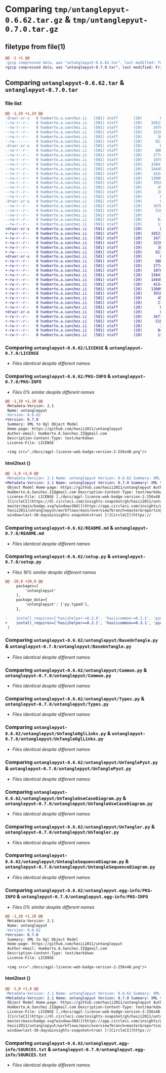 # Comparing `tmp/untanglepyut-0.6.62.tar.gz` & `tmp/untanglepyut-0.7.0.tar.gz`

## filetype from file(1)

```diff
@@ -1 +1 @@
-gzip compressed data, was "untanglepyut-0.6.62.tar", last modified: Tue May 16 19:53:12 2023, max compression
+gzip compressed data, was "untanglepyut-0.7.0.tar", last modified: Fri Jun  9 22:03:56 2023, max compression
```

## Comparing `untanglepyut-0.6.62.tar` & `untanglepyut-0.7.0.tar`

### file list

```diff
@@ -1,24 +1,24 @@
-drwxr-xr-x   0 humberto.a.sanchez.ii   (501) staff       (20)        0 2023-05-16 19:53:12.659412 untanglepyut-0.6.62/
--rw-r--r--   0 humberto.a.sanchez.ii   (501) staff       (20)    34523 2022-08-15 19:41:01.000000 untanglepyut-0.6.62/LICENSE
--rw-r--r--   0 humberto.a.sanchez.ii   (501) staff       (20)     3478 2023-05-16 19:53:12.659286 untanglepyut-0.6.62/PKG-INFO
--rw-r--r--   0 humberto.a.sanchez.ii   (501) staff       (20)     3226 2023-04-13 20:32:39.000000 untanglepyut-0.6.62/README.md
--rw-r--r--   0 humberto.a.sanchez.ii   (501) staff       (20)       38 2023-05-16 19:53:12.659483 untanglepyut-0.6.62/setup.cfg
--rw-------   0 humberto.a.sanchez.ii   (501) staff       (20)      821 2023-05-16 18:45:49.000000 untanglepyut-0.6.62/setup.py
-drwxr-xr-x   0 humberto.a.sanchez.ii   (501) staff       (20)        0 2023-05-16 19:53:12.658537 untanglepyut-0.6.62/untanglepyut/
--rw-r--r--   0 humberto.a.sanchez.ii   (501) staff       (20)      886 2023-01-03 16:20:29.000000 untanglepyut-0.6.62/untanglepyut/BaseUnTangle.py
--rw-r--r--   0 humberto.a.sanchez.ii   (501) staff       (20)     1774 2022-08-29 19:49:16.000000 untanglepyut-0.6.62/untanglepyut/Common.py
--rw-r--r--   0 humberto.a.sanchez.ii   (501) staff       (20)     1078 2022-10-13 01:16:21.000000 untanglepyut-0.6.62/untanglepyut/Types.py
--rw-r--r--   0 humberto.a.sanchez.ii   (501) staff       (20)    15843 2023-03-19 16:02:08.000000 untanglepyut-0.6.62/untanglepyut/UnTangleOglLinks.py
--rw-r--r--   0 humberto.a.sanchez.ii   (501) staff       (20)    14445 2023-05-08 16:55:26.000000 untanglepyut-0.6.62/untanglepyut/UnTanglePyut.py
--rw-r--r--   0 humberto.a.sanchez.ii   (501) staff       (20)     4154 2022-08-23 19:21:04.000000 untanglepyut-0.6.62/untanglepyut/UnTangleUseCaseDiagram.py
--rw-r--r--   0 humberto.a.sanchez.ii   (501) staff       (20)    13009 2023-05-10 17:16:32.000000 untanglepyut-0.6.62/untanglepyut/UnTangler.py
--rw-r--r--   0 humberto.a.sanchez.ii   (501) staff       (20)     3918 2023-01-31 19:27:38.000000 untanglepyut-0.6.62/untanglepyut/UntangleSequenceDiagram.py
--rw-r--r--   0 humberto.a.sanchez.ii   (501) staff       (20)       45 2023-05-15 00:32:46.000000 untanglepyut-0.6.62/untanglepyut/__init__.py
--rw-r--r--   0 humberto.a.sanchez.ii   (501) staff       (20)       28 2023-05-16 18:48:12.000000 untanglepyut-0.6.62/untanglepyut/_version.py
--rw-r--r--   0 humberto.a.sanchez.ii   (501) staff       (20)        0 2022-06-25 14:46:48.000000 untanglepyut-0.6.62/untanglepyut/py.typed
-drwxr-xr-x   0 humberto.a.sanchez.ii   (501) staff       (20)        0 2023-05-16 19:53:12.659147 untanglepyut-0.6.62/untanglepyut.egg-info/
--rw-r--r--   0 humberto.a.sanchez.ii   (501) staff       (20)     3478 2023-05-16 19:53:12.000000 untanglepyut-0.6.62/untanglepyut.egg-info/PKG-INFO
--rw-r--r--   0 humberto.a.sanchez.ii   (501) staff       (20)      518 2023-05-16 19:53:12.000000 untanglepyut-0.6.62/untanglepyut.egg-info/SOURCES.txt
--rw-r--r--   0 humberto.a.sanchez.ii   (501) staff       (20)        1 2023-05-16 19:53:12.000000 untanglepyut-0.6.62/untanglepyut.egg-info/dependency_links.txt
--rw-r--r--   0 humberto.a.sanchez.ii   (501) staff       (20)       84 2023-05-16 19:53:12.000000 untanglepyut-0.6.62/untanglepyut.egg-info/requires.txt
--rw-r--r--   0 humberto.a.sanchez.ii   (501) staff       (20)       13 2023-05-16 19:53:12.000000 untanglepyut-0.6.62/untanglepyut.egg-info/top_level.txt
+drwxr-xr-x   0 humberto.a.sanchez.ii   (501) staff       (20)        0 2023-06-09 22:03:56.235884 untanglepyut-0.7.0/
+-rw-r--r--   0 humberto.a.sanchez.ii   (501) staff       (20)    34523 2022-08-15 19:41:01.000000 untanglepyut-0.7.0/LICENSE
+-rw-r--r--   0 humberto.a.sanchez.ii   (501) staff       (20)     3477 2023-06-09 22:03:56.235774 untanglepyut-0.7.0/PKG-INFO
+-rw-r--r--   0 humberto.a.sanchez.ii   (501) staff       (20)     3226 2023-04-13 20:32:39.000000 untanglepyut-0.7.0/README.md
+-rw-r--r--   0 humberto.a.sanchez.ii   (501) staff       (20)       38 2023-06-09 22:03:56.235914 untanglepyut-0.7.0/setup.cfg
+-rw-------   0 humberto.a.sanchez.ii   (501) staff       (20)      821 2023-06-09 21:53:23.000000 untanglepyut-0.7.0/setup.py
+drwxr-xr-x   0 humberto.a.sanchez.ii   (501) staff       (20)        0 2023-06-09 22:03:56.235046 untanglepyut-0.7.0/untanglepyut/
+-rw-r--r--   0 humberto.a.sanchez.ii   (501) staff       (20)      886 2023-01-03 16:20:29.000000 untanglepyut-0.7.0/untanglepyut/BaseUnTangle.py
+-rw-r--r--   0 humberto.a.sanchez.ii   (501) staff       (20)     1774 2022-08-29 19:49:16.000000 untanglepyut-0.7.0/untanglepyut/Common.py
+-rw-r--r--   0 humberto.a.sanchez.ii   (501) staff       (20)     1078 2022-10-13 01:16:21.000000 untanglepyut-0.7.0/untanglepyut/Types.py
+-rw-r--r--   0 humberto.a.sanchez.ii   (501) staff       (20)    15843 2023-03-19 16:02:08.000000 untanglepyut-0.7.0/untanglepyut/UnTangleOglLinks.py
+-rw-r--r--   0 humberto.a.sanchez.ii   (501) staff       (20)    14445 2023-05-08 16:55:26.000000 untanglepyut-0.7.0/untanglepyut/UnTanglePyut.py
+-rw-r--r--   0 humberto.a.sanchez.ii   (501) staff       (20)     4154 2022-08-23 19:21:04.000000 untanglepyut-0.7.0/untanglepyut/UnTangleUseCaseDiagram.py
+-rw-r--r--   0 humberto.a.sanchez.ii   (501) staff       (20)    13009 2023-05-10 17:16:32.000000 untanglepyut-0.7.0/untanglepyut/UnTangler.py
+-rw-r--r--   0 humberto.a.sanchez.ii   (501) staff       (20)     3918 2023-01-31 19:27:38.000000 untanglepyut-0.7.0/untanglepyut/UntangleSequenceDiagram.py
+-rw-r--r--   0 humberto.a.sanchez.ii   (501) staff       (20)       45 2023-05-15 00:32:46.000000 untanglepyut-0.7.0/untanglepyut/__init__.py
+-rw-r--r--   0 humberto.a.sanchez.ii   (501) staff       (20)       27 2023-06-09 20:48:03.000000 untanglepyut-0.7.0/untanglepyut/_version.py
+-rw-r--r--   0 humberto.a.sanchez.ii   (501) staff       (20)        0 2022-06-25 14:46:48.000000 untanglepyut-0.7.0/untanglepyut/py.typed
+drwxr-xr-x   0 humberto.a.sanchez.ii   (501) staff       (20)        0 2023-06-09 22:03:56.235612 untanglepyut-0.7.0/untanglepyut.egg-info/
+-rw-r--r--   0 humberto.a.sanchez.ii   (501) staff       (20)     3477 2023-06-09 22:03:56.000000 untanglepyut-0.7.0/untanglepyut.egg-info/PKG-INFO
+-rw-r--r--   0 humberto.a.sanchez.ii   (501) staff       (20)      518 2023-06-09 22:03:56.000000 untanglepyut-0.7.0/untanglepyut.egg-info/SOURCES.txt
+-rw-r--r--   0 humberto.a.sanchez.ii   (501) staff       (20)        1 2023-06-09 22:03:56.000000 untanglepyut-0.7.0/untanglepyut.egg-info/dependency_links.txt
+-rw-r--r--   0 humberto.a.sanchez.ii   (501) staff       (20)       84 2023-06-09 22:03:56.000000 untanglepyut-0.7.0/untanglepyut.egg-info/requires.txt
+-rw-r--r--   0 humberto.a.sanchez.ii   (501) staff       (20)       13 2023-06-09 22:03:56.000000 untanglepyut-0.7.0/untanglepyut.egg-info/top_level.txt
```

### Comparing `untanglepyut-0.6.62/LICENSE` & `untanglepyut-0.7.0/LICENSE`

 * *Files identical despite different names*

### Comparing `untanglepyut-0.6.62/PKG-INFO` & `untanglepyut-0.7.0/PKG-INFO`

 * *Files 0% similar despite different names*

```diff
@@ -1,10 +1,10 @@
 Metadata-Version: 2.1
 Name: untanglepyut
-Version: 0.6.62
+Version: 0.7.0
 Summary: XML to Ogl Object Model
 Home-page: https://github.com/hasii2011/untanglepyut
 Author-email: Humberto.A.Sanchez.II@gmail.com
 Description-Content-Type: text/markdown
 License-File: LICENSE
 
 <img src="./docs/agpl-license-web-badge-version-2-256x48.png"/>
```

#### html2text {}

```diff
@@ -1,8 +1,8 @@
-Metadata-Version: 2.1 Name: untanglepyut Version: 0.6.62 Summary: XML to Ogl
+Metadata-Version: 2.1 Name: untanglepyut Version: 0.7.0 Summary: XML to Ogl
 Object Model Home-page: https://github.com/hasii2011/untanglepyut Author-email:
 Humberto.A.Sanchez.II@gmail.com Description-Content-Type: text/markdown
 License-File: LICENSE [./docs/agpl-license-web-badge-version-2-256x48.png] [!
 [CircleCI](https://dl.circleci.com/insights-snapshot/gh/hasii2011/untanglepyut/
 master/main/badge.svg?window=30d)](https://app.circleci.com/insights/github/
 hasii2011/untanglepyut/workflows/main/overview?branch=master&reporting-
 window=last-30-days&insights-snapshot=true) [![CircleCI](https://
```

### Comparing `untanglepyut-0.6.62/README.md` & `untanglepyut-0.7.0/README.md`

 * *Files identical despite different names*

### Comparing `untanglepyut-0.6.62/setup.py` & `untanglepyut-0.7.0/setup.py`

 * *Files 16% similar despite different names*

```diff
@@ -20,9 +20,9 @@
     packages=[
         'untanglepyut'
     ],
     package_data={
         'untanglepyut': ['py.typed'],
     },
 
-    install_requires=['hasiihelper~=0.2.0', 'hasiicommon~=0.2.2', 'pyutmodel~=1.4.3', 'ogl==0.70.40', 'untangle==1.2.1'],
+    install_requires=['hasiihelper==0.2.1', 'hasiicommon==0.3.1', 'pyutmodel~=1.4.4', 'ogl==0.70.52', 'untangle==1.2.1'],
 )
```

### Comparing `untanglepyut-0.6.62/untanglepyut/BaseUnTangle.py` & `untanglepyut-0.7.0/untanglepyut/BaseUnTangle.py`

 * *Files identical despite different names*

### Comparing `untanglepyut-0.6.62/untanglepyut/Common.py` & `untanglepyut-0.7.0/untanglepyut/Common.py`

 * *Files identical despite different names*

### Comparing `untanglepyut-0.6.62/untanglepyut/Types.py` & `untanglepyut-0.7.0/untanglepyut/Types.py`

 * *Files identical despite different names*

### Comparing `untanglepyut-0.6.62/untanglepyut/UnTangleOglLinks.py` & `untanglepyut-0.7.0/untanglepyut/UnTangleOglLinks.py`

 * *Files identical despite different names*

### Comparing `untanglepyut-0.6.62/untanglepyut/UnTanglePyut.py` & `untanglepyut-0.7.0/untanglepyut/UnTanglePyut.py`

 * *Files identical despite different names*

### Comparing `untanglepyut-0.6.62/untanglepyut/UnTangleUseCaseDiagram.py` & `untanglepyut-0.7.0/untanglepyut/UnTangleUseCaseDiagram.py`

 * *Files identical despite different names*

### Comparing `untanglepyut-0.6.62/untanglepyut/UnTangler.py` & `untanglepyut-0.7.0/untanglepyut/UnTangler.py`

 * *Files identical despite different names*

### Comparing `untanglepyut-0.6.62/untanglepyut/UntangleSequenceDiagram.py` & `untanglepyut-0.7.0/untanglepyut/UntangleSequenceDiagram.py`

 * *Files identical despite different names*

### Comparing `untanglepyut-0.6.62/untanglepyut.egg-info/PKG-INFO` & `untanglepyut-0.7.0/untanglepyut.egg-info/PKG-INFO`

 * *Files 0% similar despite different names*

```diff
@@ -1,10 +1,10 @@
 Metadata-Version: 2.1
 Name: untanglepyut
-Version: 0.6.62
+Version: 0.7.0
 Summary: XML to Ogl Object Model
 Home-page: https://github.com/hasii2011/untanglepyut
 Author-email: Humberto.A.Sanchez.II@gmail.com
 Description-Content-Type: text/markdown
 License-File: LICENSE
 
 <img src="./docs/agpl-license-web-badge-version-2-256x48.png"/>
```

#### html2text {}

```diff
@@ -1,8 +1,8 @@
-Metadata-Version: 2.1 Name: untanglepyut Version: 0.6.62 Summary: XML to Ogl
+Metadata-Version: 2.1 Name: untanglepyut Version: 0.7.0 Summary: XML to Ogl
 Object Model Home-page: https://github.com/hasii2011/untanglepyut Author-email:
 Humberto.A.Sanchez.II@gmail.com Description-Content-Type: text/markdown
 License-File: LICENSE [./docs/agpl-license-web-badge-version-2-256x48.png] [!
 [CircleCI](https://dl.circleci.com/insights-snapshot/gh/hasii2011/untanglepyut/
 master/main/badge.svg?window=30d)](https://app.circleci.com/insights/github/
 hasii2011/untanglepyut/workflows/main/overview?branch=master&reporting-
 window=last-30-days&insights-snapshot=true) [![CircleCI](https://
```

### Comparing `untanglepyut-0.6.62/untanglepyut.egg-info/SOURCES.txt` & `untanglepyut-0.7.0/untanglepyut.egg-info/SOURCES.txt`

 * *Files identical despite different names*

